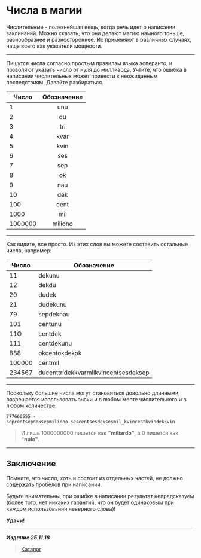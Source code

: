 # Числа в магии #

Числительные - полезнейшая вещь, когда речь идет о написании заклинаний. Можно сказать, что они делают магию намного тоньше, разнообразнее и разностороннее. Их применяют в различных случаях, чаще всего как указатели мощности.

***

Пишутся числа согласно простым правилам языка эсперанто, и позволяют указать число от нуля до миллиарда. Учтите, что ошибка в написании числительных может привести к неожиданным последствиям. Давайте разбираться.

|   Число   |Обозначение|
|-----------|:---------:|
|1          |   unu     |
|2          |   du      |
|3          |   tri     |
|4          |   kvar    |
|5          |   kvin    |
|6          |   ses     |
|7          |   sep     |
|8          |   ok      |
|9          |   nau     |
|10         |   dek     |
|100        |   cent    |
|1000       |   mil     |
|1000000    |   miliono |

***

Как видите, все просто. Из этих слов вы можете составить остальные числа, например:

| Число |   Обозначение                             |
|-------|-------------------------------------------|
|11     |    dekunu                                 |
|12     |    dekdu                                  |
|20     |    dudek                                  |
|21     |    dudekunu                               |
|79     |    sepdeknau                              |
|101    |    centunu                                |
|11О    |    centdek                                |
|111    |    centdekunu                             |
|888    |    okcentokdekok                          |
|100000 |    centmil                                |
|234567 |    ducenttridekkvarmilkvincentsesdeksep   |

***

Поскольку большие числа могут становиться довольно длинными, разрешается
использовать знаки и в любом месте числительного и в любом количестве.

```cadabra
777666555 - sepcentsepdeksepmiliono.sescentsesdeksesmil_kvincentkvindekkvin
```

>И лишь 1000000000 пишется как **"miliardo"**,
а 0 пишется как **"nulo"**.

***

## Заключение ##

Помните, что число, хоть и состоит из отдельных частей, не должно содержать пробелов при написании.

Будьте внимательны, при ошибке в написании результат непредсказуем (более того, нет никаких гарантий, что он будет одинаковым при каждом использовании неверного слова)!

**Удачи!**

***

***Издание 25.11.18***

>[Каталог](../navigation.md)
